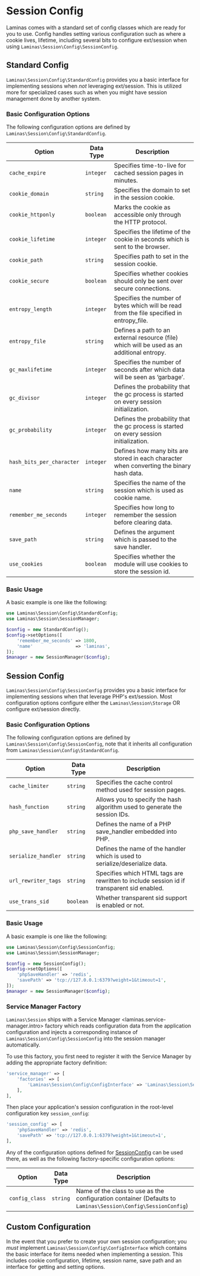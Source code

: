 # Session Config

Laminas comes with a standard set of config classes which are ready for you to use. Config
handles setting various configuration such as where a cookie lives, lifetime, including several bits
to configure ext/session when using `Laminas\Session\Config\SessionConfig`.

## Standard Config

`Laminas\Session\Config\StandardConfig` provides you a basic interface for implementing sessions when
*not* leveraging ext/session. This is utilized more for specialized cases such as when you might
have session management done by another system.

### Basic Configuration Options

The following configuration options are defined by `Laminas\Session\Config\StandardConfig`.

Option                    | Data Type | Description
------------------------- | --------- | -----------
`cache_expire`            | `integer` | Specifies time-to-live for cached session pages in minutes.
`cookie_domain`           | `string`  | Specifies the domain to set in the session cookie.
`cookie_httponly`         | `boolean` | Marks the cookie as accessible only through the HTTP protocol.
`cookie_lifetime`         | `integer` | Specifies the lifetime of the cookie in seconds which is sent to the browser.
`cookie_path`             | `string`  | Specifies path to set in the session cookie.
`cookie_secure`           | `boolean` | Specifies whether cookies should only be sent over secure connections.
`entropy_length`          | `integer` | Specifies the number of bytes which will be read from the file specified in entropy_file.
`entropy_file`            | `string`  | Defines a path to an external resource (file) which will be used as an additional entropy.
`gc_maxlifetime`          | `integer` | Specifies the number of seconds after which data will be seen as ‘garbage’.
`gc_divisor`              | `integer` | Defines the probability that the gc process is started on every session initialization.
`gc_probability`          | `integer` | Defines the probability that the gc process is started on every session initialization.
`hash_bits_per_character` | `integer` | Defines how many bits are stored in each character when converting the binary hash data.
`name`                    | `string`  | Specifies the name of the session which is used as cookie name.
`remember_me_seconds`     | `integer` | Specifies how long to remember the session before clearing data.
`save_path`               | `string`  | Defines the argument which is passed to the save handler.
`use_cookies`             | `boolean` | Specifies whether the module will use cookies to store the session id.

### Basic Usage

A basic example is one like the following:

```php
use Laminas\Session\Config\StandardConfig;
use Laminas\Session\SessionManager;

$config = new StandardConfig();
$config->setOptions([
    'remember_me_seconds' => 1800,
    'name'                => 'laminas',
]);
$manager = new SessionManager($config);
```

## Session Config

`Laminas\Session\Config\SessionConfig` provides you a basic interface for implementing sessions when
that leverage PHP's ext/session. Most configuration options configure either the
`Laminas\Session\Storage` OR configure ext/session directly.

### Basic Configuration Options

The following configuration options are defined by `Laminas\Session\Config\SessionConfig`, note that it
inherits all configuration from `Laminas\Session\Config\StandardConfig`.

Option              | Data Type | Description
------------------- | --------- | -----------
`cache_limiter`     | `string`  | Specifies the cache control method used for session pages.
`hash_function`     | `string`  | Allows you to specify the hash algorithm used to generate the session IDs.
`php_save_handler`  | `string`  | Defines the name of a PHP save_handler embedded into PHP.
`serialize_handler` | `string`  | Defines the name of the handler which is used to serialize/deserialize data.
`url_rewriter_tags` | `string`  | Specifies which HTML tags are rewritten to include session id if transparent sid enabled.
`use_trans_sid`     | `boolean` | Whether transparent sid support is enabled or not.

### Basic Usage

A basic example is one like the following:

```php
use Laminas\Session\Config\SessionConfig;
use Laminas\Session\SessionManager;

$config = new SessionConfig();
$config->setOptions([
    'phpSaveHandler' => 'redis',
    'savePath' => 'tcp://127.0.0.1:6379?weight=1&timeout=1',
]);
$manager = new SessionManager($config);
```

### Service Manager Factory

`Laminas\Session` ships with a Service Manager &lt;laminas.service-manager.intro&gt; factory which reads
configuration data from the application configuration and injects a corresponding instance of
`Laminas\Session\Config\SessionConfig` into the session manager automatically.

To use this factory, you first need to register it with the Service Manager by adding the
appropriate factory definition:

```php
'service_manager' => [
    'factories' => [
        'Laminas\Session\Config\ConfigInterface' => 'Laminas\Session\Service\SessionConfigFactory',
    ],
],
```

Then place your application's session configuration in the root-level configuration key
`session_config`:

```php
'session_config' => [
    'phpSaveHandler' => 'redis',
    'savePath' => 'tcp://127.0.0.1:6379?weight=1&timeout=1',
],
```

Any of the configuration options defined for [SessionConfig](#session-config) can be used
there, as well as the following factory-specific configuration options:

Option         | Data Type | Description
-------------- | --------- | -----------
`config_class` | `string`  | Name of the class to use as the configuration container (Defaults to `Laminas\Session\Config\SessionConfig`)

## Custom Configuration

In the event that you prefer to create your own session configuration; you *must* implement
`Laminas\Session\Config\ConfigInterface` which contains the basic interface for items needed when
implementing a session. This includes cookie configuration, lifetime, session name, save path and an
interface for getting and setting options.
